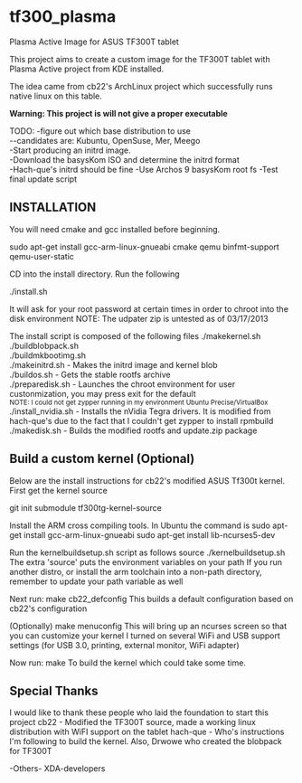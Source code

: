 tf300_plasma
============

Plasma Active Image for ASUS TF300T tablet

This project aims to create a custom image for the TF300T tablet with Plasma Active project from KDE installed.

The idea came from cb22's ArchLinux project which successfully runs native linux on this table.

<strong>Warning: This project is will not give a proper executable</strong>

TODO:
-figure out which base distribution to use<br/>
--candidates are: Kubuntu, OpenSuse, Mer, Meego<br/>
-Start producing an initrd image. <br/>
-Download the basysKom ISO and determine the initrd format<br/>
-Hach-que's initrd should be fine
-Use Archos 9 basysKom root fs
-Test final update script

<h2> INSTALLATION </h2>
You will need cmake and gcc installed before beginning.

sudo apt-get install gcc-arm-linux-gnueabi cmake qemu binfmt-support qemu-user-static

CD into the install directory.
Run the following<br/>

./install.sh

It will ask for your root password at certain times in order to chroot into the disk environment
NOTE: The udpater zip is untested as of 03/17/2013

The install script is composed of the following files
./makekernel.sh<br/>
./buildblobpack.sh<br/>
./buildmkbootimg.sh <br />
./makeinitrd.sh - Makes the initrd image and kernel blob<br />
./buildos.sh - Gets the stable rootfs archive <br />
./preparedisk.sh - Launches the chroot environment for user custonmization, you may press exit for the default <br/>
<small>NOTE: I could not get zypper running in my environment Ubuntu Precise/VirtualBox</small><br />
./install_nvidia.sh - Installs the nVidia Tegra drivers. It is modified from hach-que's due to the fact that I couldn't get zypper to install rpmbuild <br />
./makedisk.sh - Builds the modified rootfs and update.zip package <br />

<h2> Build a custom kernel (Optional)</h2>

Below are the install instructions for cb22's modified ASUS Tf300t kernel.
First get the kernel source

git init submodule tf300tg-kernel-source

Install the ARM cross compiling tools. 
In Ubuntu the command is
sudo apt-get install gcc-arm-linux-gnueabi
sudo apt-get install lib-ncurses5-dev

Run the kernelbuildsetup.sh script as follows
source ./kernelbuildsetup.sh
The extra 'source' puts the environment variables on your path
If you run another distro, or install the arm toolchain into a non-path directory, remember to update your path variable as well

Next run:
make cb22_defconfig
This builds a default configuration based on cb22's configuration

(Optionally)
make menuconfig
This will bring up an ncurses screen so that you can customize your kernel
I turned on several WiFi and USB support settings (for USB 3.0, printing, external monitor, WiFi adapter)

Now run:
make
To build the kernel which could take some time.

<h2> Special Thanks </h2>
I would like to thank these people who laid the foundation to start this project
cb22 - Modified the TF300T source, made a working linux distribution with WiFI support on the tablet
hach-que - Who's instructions I'm following to build the kernel. Also, Drwowe who created the blobpack for TF300T

-Others-
XDA-developers

